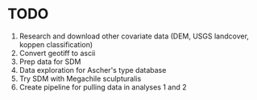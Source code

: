 # TODO

1. Research and download other covariate data (DEM, USGS landcover, koppen classification)
2. Convert geotiff to ascii
3. Prep data for SDM
4. Data exploration for Ascher's type database
5. Try SDM with Megachile sculpturalis
6. Create pipeline for pulling data in analyses 1 and 2